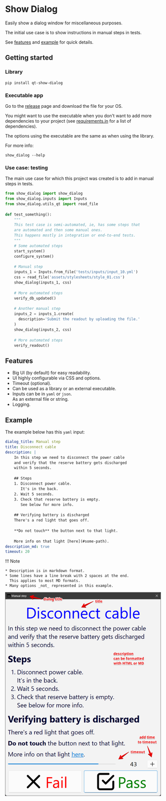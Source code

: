 # Show Dialog
Easily show a dialog window for miscellaneous purposes.

The initial use case is to show instructions in manual steps in tests.

See [features](#features) and [example](#example) for quick details.

## Getting started
### Library
```
pip install qt-show-dialog
```

### Executable app
Go to the [release](https://github.com/joaonc/show_dialog/releases/latest) page and download the
file for your OS.

You might want to use the executable when you don't want to add more dependencies to your project
(see [requirements.in](https://github.com/joaonc/show_dialog/blob/main/requirements.in) for a list
of dependencies).

The options using the executable are the same as when using the library.

For more info:
```
show_dialog --help
```

### Use case: testing
The main use case for which this project was created is to add in manual steps in tests.

```python
from show_dialog import show_dialog
from show_dialog.inputs import Inputs
from show_dialog.utils_qt import read_file

def test_something():
    """
    This test case is semi-automated, ie, has some steps that
    are automated and then some manual ones.
    This happens mostly in integration or end-to-end tests.
    """
    # Some automated steps
    start_system()
    configure_system()

    # Manual step
    inputs_1 = Inputs.from_file('tests/inputs/input_10.yml')
    css = read_file('assets/stylesheets/style_01.css')
    show_dialog(inputs_1, css)

    # More automated steps
    verify_db_updated()
    
    # Another manual step
    inputs_2 = inputs_1.create(
      description='Submit the readout by uploading the file.'
    )
    show_dialog(inputs_2, css)
    
    # More automated steps
    verify_readout()
```

## Features

* Big UI (by default) for easy readability.
* UI highly configurable via CSS and options.
* Timeout (optional).
* Can be used as a library or an external executable.
* Inputs can be in `yaml` or `json`.  
  As an external file or string.
* Logging.

## Example
The example below has this `yaml` input:
```yaml
dialog_title: Manual step
title: Disconnect cable
description: |
    In this step we need to disconnect the power cable  
    and verify that the reserve battery gets discharged  
    within 5 seconds.
    
    ## Steps
    1. Disconnect power cable.  
       It's in the back.
    2. Wait 5 seconds.
    3. Check that reserve battery is empty.  
       See below for more info.

    ## Verifying battery is discharged
    There's a red light that goes off.
    
    **Do not touch** the button next to that light.
    
    More info on that light [here](#some-path).
description_md: true
timeout: 20
```
!!! Note

    * Description is in markdown format.
    * Some lines have a line break with 2 spaces at the end.  
      This applies to most MD formats.
    * Many options _not_ represented in this example.

![ShowDialog example](images/show_dialog_example.png)

